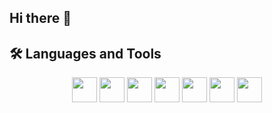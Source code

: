 ## Hi there 👋

## 🛠️ Languages and Tools

<p align="center">
  <!-- Frontend -->
  <img src="https://cdn.jsdelivr.net/gh/devicons/devicon/icons/javascript/javascript-original.svg" width="40" height="40"/>
  <img src="https://cdn.jsdelivr.net/gh/devicons/devicon/icons/typescript/typescript-original.svg" width="40" height="40"/>
  <img src="https://cdn.jsdelivr.net/gh/devicons/devicon/icons/html5/html5-original.svg" width="40" height="40"/>
  <img src="https://cdn.jsdelivr.net/gh/devicons/devicon/icons/css3/css3-original.svg" width="40" height="40"/>
  <img src="https://cdn.jsdelivr.net/gh/devicons/devicon/icons/ionic/ionic-original.svg" width="40" height="40"/>

  <!-- Backend -->
  <img src="https://cdn.jsdelivr.net/gh/devicons/devicon/icons/nodejs/nodejs-original.svg" width="40" height="40"/>

  <!-- Bases de datos -->
  <img src="https://cdn.jsdelivr.net/gh/devicons/devicon/icons/oracle/oracle-original.svg" width="40" height="40"/>
</p>
